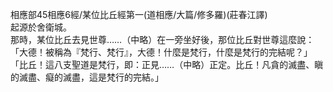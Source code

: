 相應部45相應6經/某位比丘經第一(道相應/大篇/修多羅)(莊春江譯)  
起源於舍衛城。  
那時，某位比丘去見世尊……（中略）在一旁坐好後，那位比丘對世尊這麼說：  
「大德！被稱為『梵行、梵行』，大德！什麼是梵行，什麼是梵行的完結呢？」  
「比丘！這八支聖道是梵行，即：正見……（中略）正定。比丘！凡貪的滅盡、瞋的滅盡、癡的滅盡，這是梵行的完結。」  
  
  
